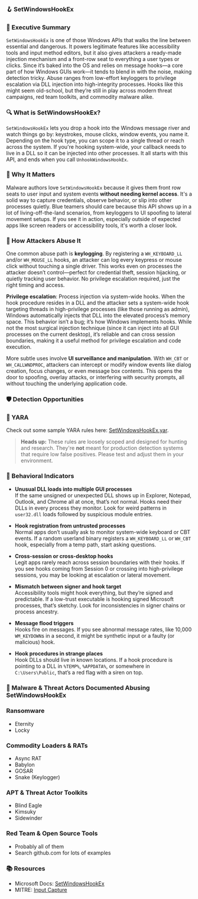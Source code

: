 ### 🪝 SetWindowsHookEx  
### 🚀 Executive Summary  
`SetWindowsHookEx` is one of those Windows APIs that walks the line between essential and dangerous. It powers legitimate features like accessibility tools and input method editors, but it also gives attackers a ready-made injection mechanism and a front-row seat to everything a user types or clicks. Since it’s baked into the OS and relies on message hooks—a core part of how Windows GUIs work—it tends to blend in with the noise, making detection tricky. Abuse ranges from low-effort keyloggers to privilege escalation via DLL injection into high-integrity processes. Hooks like this might seem old-school, but they’re still in play across modern threat campaigns, red team toolkits, and commodity malware alike.

### 🔍 What is SetWindowsHookEx?  
`SetWindowsHookEx` lets you drop a hook into the Windows message river and watch things go by: keystrokes, mouse clicks, window events, you name it. Depending on the hook type, you can scope it to a single thread or reach across the system. If you're hooking system-wide, your callback needs to live in a DLL so it can be injected into other processes. It all starts with this API, and ends when you call `UnhookWindowsHookEx`.

### 🚩 Why It Matters  
Malware authors love `SetWindowsHookEx` because it gives them front row seats to user input and system events **without needing kernel access**. It's a solid way to capture credentials, observe behavior, or slip into other processes quietly. Blue teamers should care because this API shows up in a lot of living-off-the-land scenarios, from keyloggers to UI spoofing to lateral movement setups. If you see it in action, especially outside of expected apps like screen readers or accessibility tools, it's worth a closer look.

### 🧬 How Attackers Abuse It  
One common abuse path is **keylogging**. By registering a `WH_KEYBOARD_LL` and/or `WH_MOUSE_LL` hooks, an attacker can log every keypress or mouse click without touching a single driver. This works even on processes the attacker doesn’t control—perfect for credential theft, session hijacking, or quietly tracking user behavior. No privilege escalation required, just the right timing and access.

**Privilege escalation**: Process injection via system-wide hooks. When the hook procedure resides in a DLL and the attacker sets a system-wide hook targeting threads in high-privilege processes (like those running as admin), Windows automatically injects that DLL into the elevated process’s memory space. This behavior isn’t a bug; it’s how Windows implements hooks. While not the most surgical injection technique (since it can inject into all GUI processes on the current desktop), it’s reliable and can cross session boundaries, making it a useful method for privilege escalation and code execution.

More subtle uses involve **UI surveillance and manipulation**. With `WH_CBT` or `WH_CALLWNDPROC`, attackers can intercept or modify window events like dialog creation, focus changes, or even message box contents. This opens the door to spoofing, overlay attacks, or interfering with security prompts, all without touching the underlying application code.

### 🛡️ Detection Opportunities  

### 🔹 YARA
Check out some sample YARA rules here: [SetWindowsHookEx.yar](./SetWindowsHookEx.yar).

> **Heads up:** These rules are loosely scoped and designed for hunting and research. They're **not** meant for production detection systems that require low false positives. Please test and adjust them in your environment.


### 🔸 Behavioral Indicators
- **Unusual DLL loads into multiple GUI processes**  
  If the same unsigned or unexpected DLL shows up in Explorer, Notepad, Outlook, and Chrome all at once, that’s not normal. Hooks need their DLLs in every process they monitor. Look for weird patterns in `user32.dll` loads followed by suspicious module entries.

- **Hook registration from untrusted processes**  
  Normal apps don’t usually ask to monitor system-wide keyboard or CBT events. If a random userland binary registers a `WH_KEYBOARD_LL` or `WH_CBT` hook, especially from a temp path, start asking questions.

- **Cross-session or cross-desktop hooks**  
  Legit apps rarely reach across session boundaries with their hooks. If you see hooks coming from Session 0 or crossing into high-privilege sessions, you may be looking at escalation or lateral movement.

- **Mismatch between signer and hook target**  
  Accessibility tools might hook everything, but they’re signed and predictable. If a low-trust executable is hooking signed Microsoft processes, that’s sketchy. Look for inconsistencies in signer chains or process ancestry.

- **Message flood triggers**  
  Hooks fire on messages. If you see abnormal message rates, like 10,000 `WM_KEYDOWN`s in a second, it might be synthetic input or a faulty (or malicious) hook.

- **Hook procedures in strange places**  
  Hook DLLs should live in known locations. If a hook procedure is pointing to a DLL in `%TEMP%`, `%APPDATA%`, or somewhere in `C:\Users\Public`, that’s a red flag with a siren on top.


### 🦠 Malware & Threat Actors Documented Abusing SetWindowsHookEx

### **Ransomware**
- Eternity
- Locky

### **Commodity Loaders & RATs**
 - Async RAT
 - Babylon
 - GOSAR
 - Snake (Keylogger)

### **APT & Threat Actor Toolkits**
 - Blind Eagle
 - Kimsuky
 - Sidewinder

### **Red Team & Open Source Tools**
 - Probably all of them
 - Search github.com for lots of examples

### 📚 Resources  
- Microsoft Docs: [SetWindowsHookEx](https://learn.microsoft.com/en-us/windows/win32/api/winuser/nf-winuser-setwindowshookexw)
- MITRE: [Input Capture](https://attack.mitre.org/techniques/T1056/004/)

